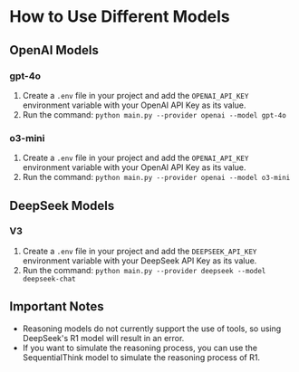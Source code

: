 # How to Use Different Models

## OpenAI Models

### gpt-4o

1.  Create a `.env` file in your project and add the `OPENAI_API_KEY` environment variable with your OpenAI API Key as its value.
2.  Run the command: `python main.py --provider openai --model gpt-4o`

### o3-mini

1.  Create a `.env` file in your project and add the `OPENAI_API_KEY` environment variable with your OpenAI API Key as its value.
2.  Run the command: `python main.py --provider openai --model o3-mini`

## DeepSeek Models

### V3

1.  Create a `.env` file in your project and add the `DEEPSEEK_API_KEY` environment variable with your DeepSeek API Key as its value.
2.  Run the command: `python main.py --provider deepseek --model deepseek-chat`

## Important Notes

* Reasoning models do not currently support the use of tools, so using DeepSeek's R1 model will result in an error.
* If you want to simulate the reasoning process, you can use the SequentialThink model to simulate the reasoning process of R1.